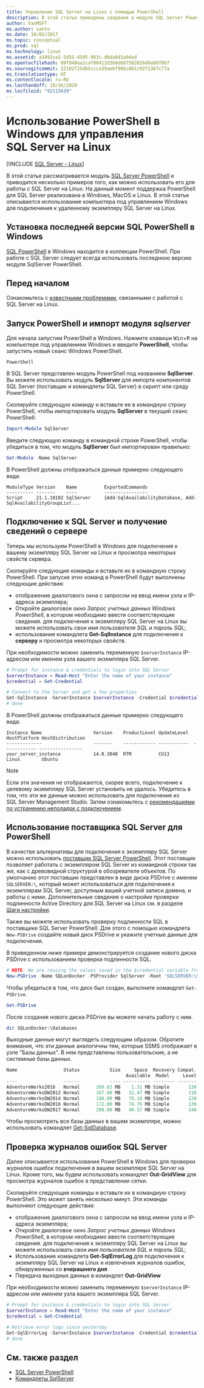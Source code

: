 ```yaml
---
title: Управление SQL Server на Linux с помощью PowerShell
description: В этой статье приведены сведения о модуле SQL Server PowerShell, а также несколько примеров того, как использовать Windows с SQL Server на Linux.
author: VanMSFT
ms.author: vanto
ms.date: 10/02/2017
ms.topic: conceptual
ms.prod: sql
ms.technology: linux
ms.assetid: a3492ce1-5d55-4505-983c-d6da8d1a94ad
ms.openlocfilehash: 89f048ea2caf80412d3b8d607582016d8a88f8b7
ms.sourcegitcommit: 22102f25db5ccca39aebf96bc861c92f2367c77a
ms.translationtype: HT
ms.contentlocale: ru-RU
ms.lasthandoff: 10/16/2020
ms.locfileid: "92115639"
---
```

# <a name="use-powershell-on-windows-to-manage-sql-server-on-linux"></a>Использование PowerShell в Windows для управления SQL Server на Linux

[!INCLUDE [SQL Server - Linux](../includes/applies-to-version/sql-linux.md)]

В этой статье рассматривается модуль [SQL Server PowerShell](../powershell/sql-server-powershell.md) и приводится несколько примеров того, как можно использовать его для работы с SQL Server на Linux. На данный момент поддержка PowerShell для SQL Server реализована в Windows, MacOS и Linux. В этой статье описывается использование компьютера под управлением Windows для подключения к удаленному экземпляру SQL Server на Linux.

## <a name="install-the-newest-version-of-sql-powershell-on-windows"></a>Установка последней версии SQL PowerShell в Windows

[SQL PowerShell](../powershell/download-sql-server-ps-module.md) в Windows находится в коллекции PowerShell. При работе с SQL Server следует всегда использовать последнюю версию модуля SqlServer PowerShell.

## <a name="before-you-begin"></a>Перед началом

Ознакомьтесь с [известными проблемами](sql-server-linux-release-notes.md), связанными с работой с SQL Server на Linux.

## <a name="launch-powershell-and-import-the-sqlserver-module"></a>Запуск PowerShell и импорт модуля *sqlserver*

Для начала запустим PowerShell в Windows. Нажмите клавиши <kbd>Win</kbd>+<kbd>R</kbd> на компьютере под управлением Windows и введите **PowerShell**, чтобы запустить новый сеанс Windows PowerShell.

```
PowerShell
```

В SQL Server представлен модуль PowerShell под названием **SqlServer**. Вы можете использовать модуль **SqlServer** для импорта компонентов SQL Server (поставщик и командлеты SQL Server) в скрипт или среду PowerShell.

Скопируйте следующую команду и вставьте ее в командную строку PowerShell, чтобы импортировать модуль **SqlServer** в текущий сеанс PowerShell:

```powershell
Import-Module SqlServer
```

Введите следующую команду в командной строке PowerShell, чтобы убедиться в том, что модуль **SqlServer** был импортирован правильно:

```powershell
Get-Module -Name SqlServer
```

В PowerShell должны отображаться данные примерно следующего вида:

```
ModuleType Version    Name          ExportedCommands
---------- -------    ----          ----------------
Script     21.1.18102 SqlServer     {Add-SqlAvailabilityDatabase, Add-SqlAvailabilityGroupList...
```

## <a name="connect-to-sql-server-and-get-server-information"></a>Подключение к SQL Server и получение сведений о сервере

Теперь мы используем PowerShell в Windows для подключения к вашему экземпляру SQL Server на Linux и просмотра некоторых свойств сервера.

Скопируйте следующие команды и вставьте их в командную строку PowerShell. При запуске этих команд в PowerShell будут выполнены следующие действия:
- отображение диалогового окна с запросом на ввод имени узла и IP-адреса экземпляра;
- Откройте диалоговое окно *Запрос учетных данных Windows PowerShell*, в котором необходимо ввести соответствующие сведения. для подключения к экземпляру SQL Server на Linux вы можете использовать свои *имя пользователя SQL* и *пароль SQL*;
- использование командлета **Get-SqlInstance** для подключения к **серверу** и просмотра некоторых свойств.

При необходимости можно заменить переменную `$serverInstance` IP-адресом или именем узла вашего экземпляра SQL Server.

```powershell
# Prompt for instance & credentials to login into SQL Server
$serverInstance = Read-Host "Enter the name of your instance"
$credential = Get-Credential

# Connect to the Server and get a few properties
Get-SqlInstance -ServerInstance $serverInstance -Credential $credential
# done
```

В PowerShell должны отображаться данные примерно следующего вида:

```
Instance Name                   Version    ProductLevel UpdateLevel  HostPlatform HostDistribution                
-------------                   -------    ------------ -----------  ------------ ----------------                
your_server_instance            14.0.3048  RTM          CU13         Linux        Ubuntu 
```
> [!NOTE]
> Если эти значения не отображаются, скорее всего, подключение к целевому экземпляру SQL Server установить не удалось. Убедитесь в том, что эти же данные можно использовать для подключения из SQL Server Management Studio. Затем ознакомьтесь с [рекомендациями по устранению неполадок с подключением](sql-server-linux-troubleshooting-guide.md#connection).

## <a name="using-the-sql-server-powershell-provider"></a>Использование поставщика SQL Server для PowerShell

В качестве альтернативы для подключения к экземпляру SQL Server можно использовать [поставщик SQL Server PowerShell](../powershell/sql-server-powershell-provider.md).  Этот поставщик позволяет работать с экземпляром SQL Server из командной строки так же, как с древовидной структурой в обозревателе объектов.  По умолчанию этот поставщик представлен в виде диска PSDrive с именем `SQLSERVER:\`, который может использоваться для подключения к экземплярам SQL Server, доступным вашей учетной записи домена, и работы с ними.  Дополнительные сведения о настройке проверки подлинности Active Directory для SQL Server на Linux см. в разделе [Шаги настройки](./sql-server-linux-active-directory-auth-overview.md#configuration-steps).

Также вы можете использовать проверку подлинности SQL в поставщике SQL Server PowerShell. Для этого с помощью командлета `New-PSDrive` создайте новый диск PSDrive и укажите учетные данные для подключения.

В приведенном ниже примере демонстрируется создание нового диска PSDrive с использованием проверки подлинности SQL.

```powershell
# NOTE: We are reusing the values saved in the $credential variable from the above example.
New-PSDrive -Name SQLonDocker -PSProvider SqlServer -Root 'SQLSERVER:\SQL\localhost,10002\Default\' -Credential $credential
```

Чтобы убедиться в том, что диск был создан, выполните командлет `Get-PSDrive`.

```powershell
Get-PSDrive
```

После создания нового диска PSDrive вы можете начать работу с ним.

```powershell
dir SQLonDocker:\Databases
```

Выходные данные могут выглядеть следующим образом.  Обратите внимание, что эти данные аналогичны тем, которые SSMS отображает в узле "Базы данных".  В нем представлены пользовательские, а не системные базы данных.

```powershell
Name                 Status           Size     Space  Recovery Compat. Owner
                                            Available  Model     Level
----                 ------           ---- ---------- -------- ------- -----
AdventureWorks2016   Normal      209.63 MB    1.31 MB Simple       130 sa
AdventureWorksDW2012 Normal      167.00 MB   32.47 MB Simple       110 sa
AdventureWorksDW2014 Normal      188.00 MB   78.10 MB Simple       120 sa
AdventureWorksDW2016 Normal      172.00 MB   74.76 MB Simple       130 sa
AdventureWorksDW2017 Normal      208.00 MB   40.57 MB Simple       140 sa
```

Чтобы просмотреть все базы данных в вашем экземпляре, можно использовать командлет [Get-SqlDatabase](/powershell/module/sqlserver/Get-SqlDatabase).

## <a name="examine-sql-server-error-logs"></a>Проверка журналов ошибок SQL Server

Далее описывается использование PowerShell в Windows для проверки журналов ошибок подключения в вашем экземпляре SQL Server на Linux. Кроме того, мы будем использовать командлет **Out-GridView** для просмотра журналов ошибок в представлении сетки.

Скопируйте следующие команды и вставьте их в командную строку PowerShell. Это может занять несколько минут. Эти команды выполняют следующие действия:
- отображение диалогового окна с запросом на ввод имени узла и IP-адреса экземпляра;
- Откройте диалоговое окно *Запрос учетных данных Windows PowerShell*, в котором необходимо ввести соответствующие сведения. для подключения к экземпляру SQL Server на Linux вы можете использовать свои *имя пользователя SQL* и *пароль SQL*;
- Использование командлета **Get-SqlErrorLog** для подключения к экземпляру SQL Server на Linux и извлечения журналов ошибок, обнаруженных со **вчерашнего дня**
- Передача выходных данных в командлет **Out-GridView**

При необходимости можно заменить переменную `$serverInstance` IP-адресом или именем узла вашего экземпляра SQL Server.

```powershell
# Prompt for instance & credentials to login into SQL Server
$serverInstance = Read-Host "Enter the name of your instance"
$credential = Get-Credential

# Retrieve error logs since yesterday
Get-SqlErrorLog -ServerInstance $serverInstance -Credential $credential -Since Yesterday | Out-GridView
# done
```
## <a name="see-also"></a>См. также раздел
- [SQL Server PowerShell](../powershell/sql-server-powershell.md)
- [Командлеты SqlServer](/powershell/module/sqlserver)